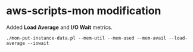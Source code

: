 # aws-scripts-mon modification

Added **Load Average** and **I/O Wait** metrics.
```
./mon-put-instance-data.pl --mem-util --mem-used --mem-avail --load-average --iowait
```
